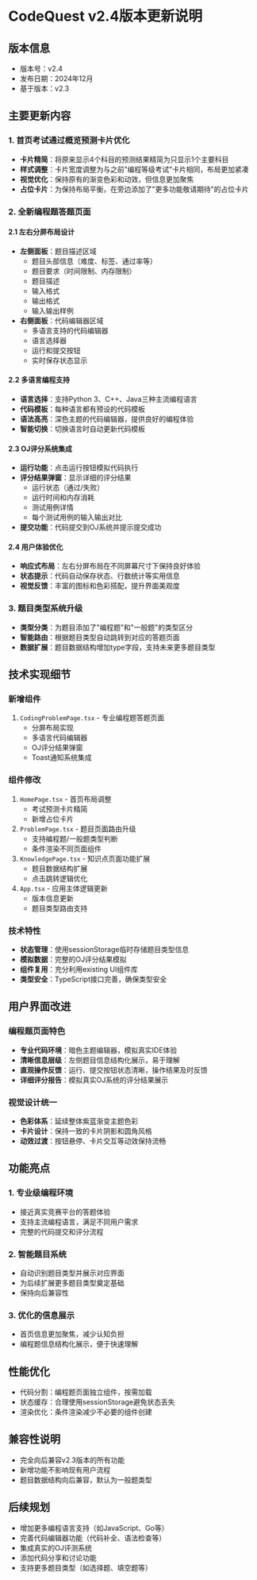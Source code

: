 # CodeQuest v2.4版本更新说明

## 版本信息
- 版本号：v2.4
- 发布日期：2024年12月
- 基于版本：v2.3

## 主要更新内容

### 1. 首页考试通过概览预测卡片优化
- **卡片精简**：将原来显示4个科目的预测结果精简为只显示1个主要科目
- **样式调整**：卡片宽度调整为与之前"编程等级考试"卡片相同，布局更加紧凑
- **视觉优化**：保持原有的渐变色彩和动效，但信息更加聚焦
- **占位卡片**：为保持布局平衡，在旁边添加了"更多功能敬请期待"的占位卡片

### 2. 全新编程题答题页面
#### 2.1 左右分屏布局设计
- **左侧面板**：题目描述区域
  - 题目头部信息（难度、标签、通过率等）
  - 题目要求（时间限制、内存限制）
  - 题目描述
  - 输入格式
  - 输出格式
  - 输入输出样例
- **右侧面板**：代码编辑器区域
  - 多语言支持的代码编辑器
  - 语言选择器
  - 运行和提交按钮
  - 实时保存状态显示

#### 2.2 多语言编程支持
- **语言选择**：支持Python 3、C++、Java三种主流编程语言
- **代码模板**：每种语言都有预设的代码模板
- **语法高亮**：深色主题的代码编辑器，提供良好的编程体验
- **智能切换**：切换语言时自动更新代码模板

#### 2.3 OJ评分系统集成
- **运行功能**：点击运行按钮模拟代码执行
- **评分结果弹窗**：显示详细的评分结果
  - 运行状态（通过/失败）
  - 运行时间和内存消耗
  - 测试用例详情
  - 每个测试用例的输入输出对比
- **提交功能**：代码提交到OJ系统并提示提交成功

#### 2.4 用户体验优化
- **响应式布局**：左右分屏布局在不同屏幕尺寸下保持良好体验
- **状态提示**：代码自动保存状态、行数统计等实用信息
- **视觉反馈**：丰富的图标和色彩搭配，提升界面美观度

### 3. 题目类型系统升级
- **类型分类**：为题目添加了"编程题"和"一般题"的类型区分
- **智能路由**：根据题目类型自动跳转到对应的答题页面
- **数据扩展**：题目数据结构增加type字段，支持未来更多题目类型

## 技术实现细节

### 新增组件
1. `CodingProblemPage.tsx` - 专业编程题答题页面
   - 分屏布局实现
   - 多语言代码编辑器
   - OJ评分结果弹窗
   - Toast通知系统集成

### 组件修改
1. `HomePage.tsx` - 首页布局调整
   - 考试预测卡片精简
   - 新增占位卡片
2. `ProblemPage.tsx` - 题目页面路由升级
   - 支持编程题/一般题类型判断
   - 条件渲染不同页面组件
3. `KnowledgePage.tsx` - 知识点页面功能扩展
   - 题目数据结构扩展
   - 点击跳转逻辑优化
4. `App.tsx` - 应用主体逻辑更新
   - 版本信息更新
   - 题目类型路由支持

### 技术特性
- **状态管理**：使用sessionStorage临时存储题目类型信息
- **模拟数据**：完整的OJ评分结果模拟
- **组件复用**：充分利用existing UI组件库
- **类型安全**：TypeScript接口完善，确保类型安全

## 用户界面改进

### 编程题页面特色
- **专业代码环境**：暗色主题编辑器，模拟真实IDE体验
- **清晰信息层级**：左侧题目信息结构化展示，易于理解
- **直观操作反馈**：运行、提交按钮状态清晰，操作结果及时反馈
- **详细评分报告**：模拟真实OJ系统的评分结果展示

### 视觉设计统一
- **色彩体系**：延续整体紫蓝渐变主题色彩
- **卡片设计**：保持一致的卡片阴影和圆角风格
- **动效过渡**：按钮悬停、卡片交互等动效保持流畅

## 功能亮点

### 1. 专业级编程环境
- 接近真实竞赛平台的答题体验
- 支持主流编程语言，满足不同用户需求
- 完整的代码提交和评分流程

### 2. 智能题目系统
- 自动识别题目类型并展示对应界面
- 为后续扩展更多题目类型奠定基础
- 保持向后兼容性

### 3. 优化的信息展示
- 首页信息更加聚焦，减少认知负担
- 编程题信息结构化展示，便于快速理解

## 性能优化
- 代码分割：编程题页面独立组件，按需加载
- 状态缓存：合理使用sessionStorage避免状态丢失
- 渲染优化：条件渲染减少不必要的组件创建

## 兼容性说明
- 完全向后兼容v2.3版本的所有功能
- 新增功能不影响现有用户流程
- 题目数据结构向后兼容，默认为一般题类型

## 后续规划
- 增加更多编程语言支持（如JavaScript、Go等）
- 完善代码编辑器功能（代码补全、语法检查等）
- 集成真实的OJ评测系统
- 添加代码分享和讨论功能
- 支持更多题目类型（如选择题、填空题等）